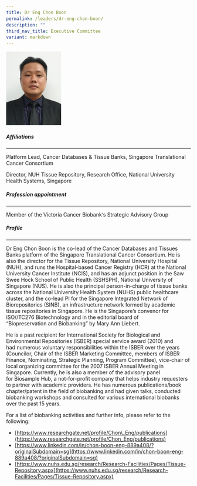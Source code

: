 ```yaml
---
title: Dr Eng Chon Boon
permalink: /leaders/dr-eng-chon-boon/
description: ""
third_nav_title: Executive Committee
variant: markdown
---
```

<img style="width:150px" src="/images/Leaders/dr-eng-chon-boon.png">

##### Affiliations

* * *

Platform Lead, Cancer Databases &amp; Tissue Banks, Singapore Translational Cancer Consortium&nbsp;

Director, NUH Tissue Repository, Research Office, National University Health Systems, Singapore&nbsp;&nbsp;&nbsp;

##### Profession appointment
* * *

Member of the&nbsp;Victoria Cancer&nbsp;Biobank‘s Strategic Advisory Group&nbsp;

##### Profile

* * *

Dr Eng Chon Boon is the co-lead of the Cancer Databases and Tissues Banks platform of the Singapore Translational Cancer Consortium. He is also the director for the Tissue Repository, National University Hospital (NUH), and runs the Hospital-based Cancer Registry (HCR) at the National University Cancer Institute (NCIS), and&nbsp;has an adjunct position in the Saw Swee Hock School of Public Health (SSHSPH), National University of Singapore (NUS). He is also the principal person-in-charge of tissue banks across the National University Health System (NUHS) public healthcare cluster, and the co-lead PI for the Singapore Integrated Network of Biorepositories (SINB), an infrastructure network formed by academic tissue repositories in Singapore. He is the Singapore’s convenor for ISO//TC276 Biotechnology and in the editorial board of “Biopreservation&nbsp;and Biobanking” by Mary Ann Liebert.&nbsp;

He is a past recipient for International Society for Biological and Environmental Repositories (ISBER) special service award (2010) and had&nbsp;numerous&nbsp;voluntary responsibilities within the ISBER over the years (Councilor, Chair of the ISBER Marketing Committee, members of ISBER Finance, Nominating, Strategic Planning, Program Committee), vice-chair of local organizing committee for the 2007 ISBER Annual Meeting in Singapore. Currently, he is also a member of the advisory panel for&nbsp;Biosample&nbsp;Hub, a not-for-profit company that helps industry requesters to partner with academic providers. He has&nbsp;numerous&nbsp;publications/book chapter/patent in the field of biobanking and had given talks, conducted biobanking workshops and consulted for various international biobanks over the past 15 years.&nbsp;

For a list of biobanking activities and further info, please refer to the following:&nbsp;

*   [https://www.researchgate.net/profile/Chon\_Eng/publications](https://www.researchgate.net/profile/Chon_Eng/publications)&nbsp;
*   [https://www.linkedin.com/in/chon-boon-eng-889a408/?originalSubdomain=sg](https://www.linkedin.com/in/chon-boon-eng-889a408/?originalSubdomain=sg)&nbsp;
*   [https://www.nuhs.edu.sg/research/Research-Facilities/Pages/Tissue-Repository.aspx](https://www.nuhs.edu.sg/research/Research-Facilities/Pages/Tissue-Repository.aspx)